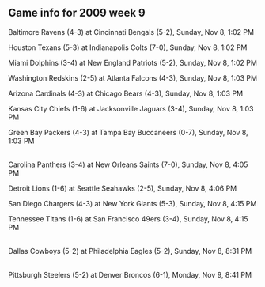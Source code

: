 ## Game info for 2009 week 9
Baltimore Ravens (4-3) at Cincinnati Bengals (5-2), Sunday, Nov 8, 1:02 PM

Houston Texans (5-3) at Indianapolis Colts (7-0), Sunday, Nov 8, 1:02 PM

Miami Dolphins (3-4) at New England Patriots (5-2), Sunday, Nov 8, 1:02 PM

Washington Redskins (2-5) at Atlanta Falcons (4-3), Sunday, Nov 8, 1:03 PM

Arizona Cardinals (4-3) at Chicago Bears (4-3), Sunday, Nov 8, 1:03 PM

Kansas City Chiefs (1-6) at Jacksonville Jaguars (3-4), Sunday, Nov 8, 1:03 PM

Green Bay Packers (4-3) at Tampa Bay Buccaneers (0-7), Sunday, Nov 8, 1:03 PM

<br/>Carolina Panthers (3-4) at New Orleans Saints (7-0), Sunday, Nov 8, 4:05 PM

Detroit Lions (1-6) at Seattle Seahawks (2-5), Sunday, Nov 8, 4:06 PM

San Diego Chargers (4-3) at New York Giants (5-3), Sunday, Nov 8, 4:15 PM

Tennessee Titans (1-6) at San Francisco 49ers (3-4), Sunday, Nov 8, 4:15 PM

<br/>Dallas Cowboys (5-2) at Philadelphia Eagles (5-2), Sunday, Nov 8, 8:31 PM

<br/>Pittsburgh Steelers (5-2) at Denver Broncos (6-1), Monday, Nov 9, 8:41 PM


